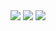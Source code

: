 
  <img src="(http://github-profile-summary-cards.vercel.app/api/cards/profile-details?username=OgurchickRick&theme=2077)">
  <img src="((http://github-profile-summary-cards.vercel.app/api/cards/most-commit-language?username=OgurchickRick&theme=2077)">
  <img src="((http://github-profile-summary-cards.vercel.app/api/cards/stats?username=OgurchickRick&theme=2077)">
  
